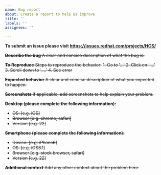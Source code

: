 ```yaml
---
name: Bug report
about: Create a report to help us improve
title: ''
labels: ''
assignees: ''

---
```


**To submit an issue please visit https://issues.redhat.com/projects/HCS/**


~~**Describe the bug**
A clear and concise description of what the bug is.~~

~~**To Reproduce**
Steps to reproduce the behavior:~~
~~1. Go to '...'
2. Click on '....'
3. Scroll down to '....'
4. See error~~

~~**Expected behavior**
A clear and concise description of what you expected to happen.~~

~~**Screenshots**
If applicable, add screenshots to help explain your problem.~~

~~**Desktop (please complete the following information):**~~
 - ~~OS: [e.g. iOS]~~
 - ~~Browser [e.g. chrome, safari]~~
 - ~~Version [e.g. 22]~~

~~**Smartphone (please complete the following information):**~~
 - ~~Device: [e.g. iPhone6]~~
 - ~~OS: [e.g. iOS8.1]~~
 - ~~Browser [e.g. stock browser, safari]~~
 - ~~Version [e.g. 22]~~

~~**Additional context**
Add any other context about the problem here.~~
